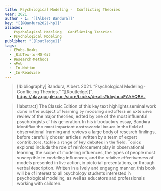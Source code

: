 ```yaml
---
title: Psychological Modeling -  Conflicting Theories
year: 2021
author - 1: "[[Albert Bandura]]"
key: "[[@Bandura2021-hp]]"
aliases:
  - Psychological Modeling - Conflicting Theories
  - Psychological Modeling
publisher: "[[Routledge]]"
tags:
  - EPubs-Books
  - _BibTex-to-MD-Git
  - Research-Methods
  - ePub
  - _In-Notion
  - _In-Readwise
---
```


> [!bibliography]
> Bandura, Albert. 2021. “Psychological Modeling -  Conflicting Theories.” "[[Routledge]]". https://play.google.com/store/books/details?id=yhcoEAAAQBAJ

> [!abstract]
> The Classic Edition of this key text highlights seminal work done in the subject of learning by modeling and offers an extensive review of the major theories, edited by one of the most influential psychologists of his generation. In his introductory essay, Bandura identifies the most important controversial issues in the field of observational learning and reviews a large body of research findings, before carefully chosen articles, written by a team of expert contributors, tackle a range of key debates in the field. Topics explored include the role of reinforcement play in observational learning, the scope of modeling influences, the types of people most susceptible to modeling influences, and the relative effectiveness of models presented in live action, in pictorial presentations, or through verbal description. Written in a lively and engaging manner, this book will be of interest to all psychology students interested in psychological modeling, as well as educators and professionals working with children.